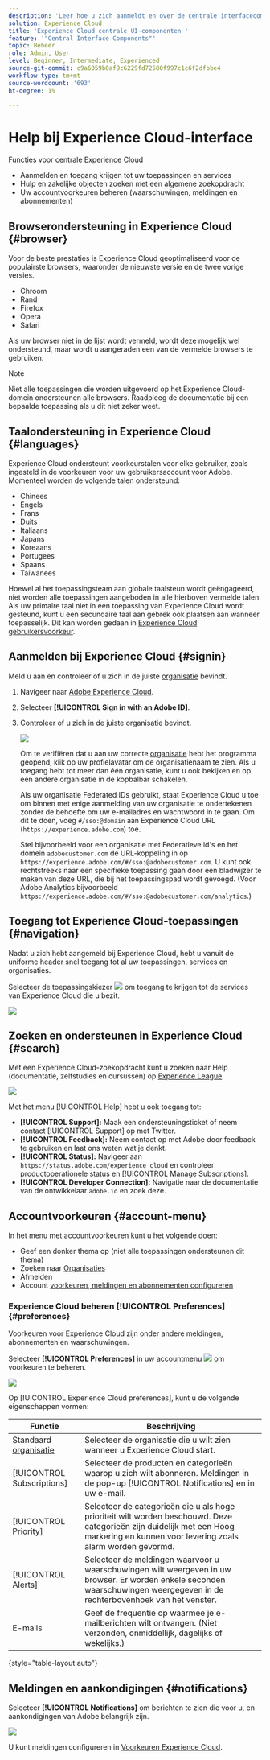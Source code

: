```yaml
---
description: 'Leer hoe u zich aanmeldt en over de centrale interfacecomponenten in Experience Cloud. Meer informatie over algemene zoekopdrachten, voorkeuren voor uw account en hoe u door de interface kunt navigeren en hulp kunt krijgen. '
solution: Experience Cloud
title: 'Experience Cloud centrale UI-componenten '
feature: '"Central Interface Components"'
topic: Beheer
role: Admin, User
level: Beginner, Intermediate, Experienced
source-git-commit: c9a6059b0af9c6229fd72580f997c1c6f2dfbbe4
workflow-type: tm+mt
source-wordcount: '693'
ht-degree: 1%

---
```


# Help bij Experience Cloud-interface

Functies voor centrale Experience Cloud

* Aanmelden en toegang krijgen tot uw toepassingen en services
* Hulp en zakelijke objecten zoeken met een algemene zoekopdracht
* Uw accountvoorkeuren beheren (waarschuwingen, meldingen en abonnementen)

## Browserondersteuning in Experience Cloud {#browser}

Voor de beste prestaties is Experience Cloud geoptimaliseerd voor de populairste browsers, waaronder de nieuwste versie en de twee vorige versies.

* Chroom
* Rand
* Firefox
* Opera
* Safari

Als uw browser niet in de lijst wordt vermeld, wordt deze mogelijk wel ondersteund, maar wordt u aangeraden een van de vermelde browsers te gebruiken.

>[!NOTE]
>
>Niet alle toepassingen die worden uitgevoerd op het Experience Cloud-domein ondersteunen alle browsers. Raadpleeg de documentatie bij een bepaalde toepassing als u dit niet zeker weet.

## Taalondersteuning in Experience Cloud {#languages}

Experience Cloud ondersteunt voorkeurstalen voor elke gebruiker, zoals ingesteld in de voorkeuren voor uw gebruikersaccount voor Adobe. Momenteel worden de volgende talen ondersteund:

* Chinees
* Engels
* Frans
* Duits
* Italiaans
* Japans
* Koreaans
* Portugees
* Spaans
* Taiwanees

Hoewel al het toepassingsteam aan globale taalsteun wordt geëngageerd, niet worden alle toepassingen aangeboden in alle hierboven vermelde talen. Als uw primaire taal niet in een toepassing van Experience Cloud wordt gesteund, kunt u een secundaire taal aan gebrek ook plaatsen aan wanneer toepasselijk. Dit kan worden gedaan in [Experience Cloud gebruikersvoorkeur](https://experience.adobe.com/preferences).

## Aanmelden bij Experience Cloud {#signin}

Meld u aan en controleer of u zich in de juiste [organisatie](organizations.md) bevindt.

1. Navigeer naar [Adobe Experience Cloud](https://experience.adobe.com).
1. Selecteer **[!UICONTROL Sign in with an Adobe ID]**.
1. Controleer of u zich in de juiste organisatie bevindt.

   ![](assets/organizations-menu.png)

   Om te verifiëren dat u aan uw correcte [organisatie](organizations.md) hebt het programma geopend, klik op uw profielavatar om de organisatienaam te zien. Als u toegang hebt tot meer dan één organisatie, kunt u ook bekijken en op een andere organisatie in de kopbalbar schakelen.

   Als uw organisatie Federated IDs gebruikt, staat Experience Cloud u toe om binnen met enige aanmelding van uw organisatie te ondertekenen zonder de behoefte om uw e-mailadres en wachtwoord in te gaan. Om dit te doen, voeg `#/sso:@domain` aan Experience Cloud URL (`https://experience.adobe.com`) toe.

   Stel bijvoorbeeld voor een organisatie met Federatieve id&#39;s en het domein `adobecustomer.com` de URL-koppeling in op `https://experience.adobe.com/#/sso:@adobecustomer.com`. U kunt ook rechtstreeks naar een specifieke toepassing gaan door een bladwijzer te maken van deze URL, die bij het toepassingspad wordt gevoegd. (Voor Adobe Analytics bijvoorbeeld `https://experience.adobe.com/#/sso:@adobecustomer.com/analytics`.)

## Toegang tot Experience Cloud-toepassingen {#navigation}

Nadat u zich hebt aangemeld bij Experience Cloud, hebt u vanuit de uniforme header snel toegang tot al uw toepassingen, services en organisaties.

Selecteer de toepassingskiezer ![](assets/menu-icon.png) om toegang te krijgen tot de services van Experience Cloud die u bezit.

![](assets/platform-core-services.png)

## Zoeken en ondersteunen in Experience Cloud {#search}

Met een Experience Cloud-zoekopdracht kunt u zoeken naar Help (documentatie, zelfstudies en cursussen) op [Experience League](https://experienceleague.adobe.com/#home).

![](assets/search-menu.png)

Met het menu [!UICONTROL Help] hebt u ook toegang tot:

* **[!UICONTROL Support]:** Maak een ondersteuningsticket of neem contact  [!UICONTROL Support] op met Twitter.
* **[!UICONTROL Feedback]:** Neem contact op met Adobe door feedback te gebruiken en laat ons weten wat je denkt.
* **[!UICONTROL Status]:** Navigeer aan  `https://status.adobe.com/experience_cloud` en controleer productoperationele status en  [!UICONTROL Manage Subscriptions].
* **[!UICONTROL Developer Connection]:** Navigatie naar de documentatie van de ontwikkelaar  `adobe.io` en zoek deze.

## Accountvoorkeuren {#account-menu}

In het menu met accountvoorkeuren kunt u het volgende doen:

* Geef een donker thema op (niet alle toepassingen ondersteunen dit thema)
* Zoeken naar [Organisaties](organizations.md)
* Afmelden
* Account [voorkeuren, meldingen en abonnementen configureren](#preferences)

### Experience Cloud beheren [!UICONTROL Preferences] {#preferences}

Voorkeuren voor Experience Cloud zijn onder andere meldingen, abonnementen en waarschuwingen.

Selecteer **[!UICONTROL Preferences]** in uw accountmenu ![](assets/preferences-icon-sm.png) om voorkeuren te beheren.

![](assets/preferences-page.png)

Op [!UICONTROL Experience Cloud preferences], kunt u de volgende eigenschappen vormen:

| Functie | Beschrijving |
|--- |--- |
| Standaard [organisatie](organizations.md) | Selecteer de organisatie die u wilt zien wanneer u Experience Cloud start. |
| [!UICONTROL Subscriptions] | Selecteer de producten en categorieën waarop u zich wilt abonneren. Meldingen in de pop-up [!UICONTROL Notifications] en in uw e-mail. |
| [!UICONTROL Priority] | Selecteer de categorieën die u als hoge prioriteit wilt worden beschouwd. Deze categorieën zijn duidelijk met een Hoog markering en kunnen voor levering zoals alarm worden gevormd. |
| [!UICONTROL Alerts] | Selecteer de meldingen waarvoor u waarschuwingen wilt weergeven in uw browser. Er worden enkele seconden waarschuwingen weergegeven in de rechterbovenhoek van het venster. |
| E-mails | Geef de frequentie op waarmee je e-mailberichten wilt ontvangen. (Niet verzonden, onmiddellijk, dagelijks of wekelijks.) |

{style=&quot;table-layout:auto&quot;}

## Meldingen en aankondigingen {#notifications}

Selecteer **[!UICONTROL Notifications]** om berichten te zien die voor u, en aankondigingen van Adobe belangrijk zijn.

![](assets/notifications-menu-small.png)

U kunt meldingen configureren in [Voorkeuren Experience Cloud](#preferences).
